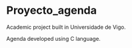 # Proyecto_agenda
Academic project built in Universidade de Vigo.

Agenda developed using C language. 
